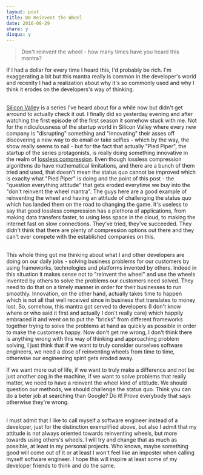 ```yaml
---
layout: post
title: DO Reinvent the Wheel
date: 2016-08-29
share: y
disqus: y
---
```

[silicon]:http://www.imdb.com/title/tt2575988
[lossless]:https://en.wikipedia.org/wiki/Lossless_compression

> Don't reinvent the wheel - how many times have you heard this mantra?

If I had a dollar for every time I heard this, I'd probably be rich. I'm exaggerating a bit but this mantra really is common in the developer's world and recenlty I had a realization about why it's so commonly used and why I think it erodes on the developers's way of thinking.
<br/><br/>

[Silicon Valley][silicon] is a series I've heard about for a while now but didn't get arround to actually check it out. I finally did so yesterday evening and after watching the first episode of the first season it somehow stuck with me. Not for the ridiculousness of the startup world in Silicon Valley where every new company is "disrupting" something and "innovating" their asses off discovering a new way to do email or take selfies - which by the way, the show really seems to nail - but for the fact that actually "Pied Piper", the startup of the series protagonists, is really doing something innovative in the realm of [lossless compression][lossless]. Even though lossless compression algorithms do have mathematical limitations, and there are a bunch of them tried and used, that doesn't mean the status quo cannot be improved which is exaclty what "Pied Piper" is doing and the point of this post - the "question everything attitude" that gets eroded everytime we buy into the "don't reinvent the wheel mantra". The guys here are a good example of reinventing the wheel and having an attitude of challenging the status quo which has landed them on the road to changing the game. It's useless to say that good lossless compression has a plethora of applications, from making data transfers faster, to using less space in the cloud, to making the internet fast on slow connections. They've tried, they've succeeded. They didn't think that there are plenty of compression options out there and they can't ever compete with the established companies on this.
<br/><br/>

This whole thing got me thinking about what I and other developers are doing on our daily jobs - solving business problems for our customers by using frameworks, technologies and platforms invented by others. Indeed in this situation it makes sense not to "reinvent the wheel" and use the wheels invented by others to solve the problems our customers need solved. They need to do that on a timely manner in order for their businesses to run smoothly. Innovation, on the other hand, actually takes time to happen which is not all that well received since in business that translates to money lost. So, somehow, this mantra got served to developers (I don't know where or who said it first and actually I don't really care) which happily embraced it and went on to put the "bricks" from different frameworks together trying to solve the problems at hand as quickly as possible in order to make the customers happy. Now don't get me wrong, I don't think there is anything wrong with this way of thinking and approaching problem solving, I just think that if we want to truly consider ourselves software engineers, we need a dose of reinventing wheels from time to time, otherwise our engineering spirit gets eroded away. 

If we want more out of life, if we want to truly make a difference and not be just another cog in the machine, if we want to solve problems that really matter, we need to have a reinvent the wheel kind of attitude. We should question our methods, we should challenge the status quo. Think you can do a beter job at searching than Google? Do it! Prove everybody that says otherwise they're wrong.
<br/><br/>

I must admit that I like to call myself a software engineer instead of a developer, just for the distinction exemplified above, but also I admit that my attitude is not always oriented towards reinventing wheels, but more towards using others's wheels. I will try and change that as much as possible, at least in my personal projects. Who knows, maybe something good will come out of it or at least I won't feel like an imposter when calling myself software engineer. I hope this will inspire at least some of my developer friends to think and do the same.